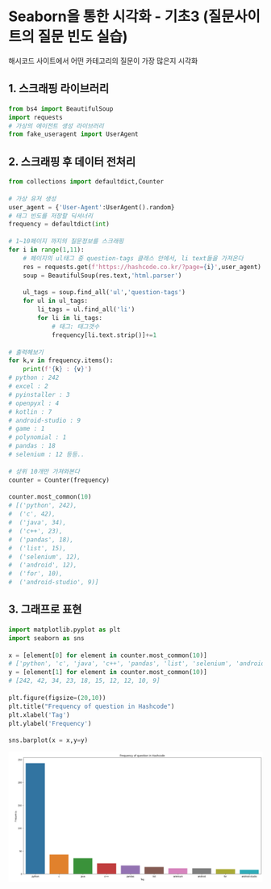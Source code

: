 # Seaborn을 통한 시각화 - 기초3 (질문사이트의 질문 빈도 실습)

해시코드 사이트에서 어떤 카테고리의 질문이 가장 많은지 시각화



## 1. 스크래핑 라이브러리

```python
from bs4 import BeautifulSoup
import requests
# 가상의 에이전트 생성 라이브러리
from fake_useragent import UserAgent
```





## 2. 스크래핑 후 데이터 전처리

```python
from collections import defaultdict,Counter

# 가상 유저 생성
user_agent = {'User-Agent':UserAgent().random}
# 태그 빈도를 저장할 딕셔너리
frequency = defaultdict(int)

# 1~10페이지 까지의 질문정보를 스크래핑
for i in range(1,11):
    # 페이지의 ul태그 중 question-tags 클래스 안에서, li text들을 가져온다
    res = requests.get(f'https://hashcode.co.kr/?page={i}',user_agent)
    soup = BeautifulSoup(res.text,'html.parser')
	
    ul_tags = soup.find_all('ul','question-tags')
    for ul in ul_tags:
        li_tags = ul.find_all('li')
        for li in li_tags:
            # 태그: 태그갯수
            frequency[li.text.strip()]+=1

# 출력해보기
for k,v in frequency.items():
    print(f'{k} : {v}')
# python : 242
# excel : 2
# pyinstaller : 3
# openpyxl : 4
# kotlin : 7
# android-studio : 9
# game : 1
# polynomial : 1
# pandas : 18
# selenium : 12 등등..

# 상위 10개만 가져와본다
counter = Counter(frequency)

counter.most_common(10)
# [('python', 242),
#  ('c', 42),
#  ('java', 34),
#  ('c++', 23),
#  ('pandas', 18),
#  ('list', 15),
#  ('selenium', 12),
#  ('android', 12),
#  ('for', 10),
#  ('android-studio', 9)]

```





## 3. 그래프로 표현

```python
import matplotlib.pyplot as plt
import seaborn as sns

x = [element[0] for element in counter.most_common(10)]
# ['python', 'c', 'java', 'c++', 'pandas', 'list', 'selenium', 'android', 'for', 'android-studio']
y = [element[1] for element in counter.most_common(10)]
# [242, 42, 34, 23, 18, 15, 12, 12, 10, 9]

plt.figure(figsize=(20,10))
plt.title("Frequency of question in Hashcode")
plt.xlabel('Tag')
plt.ylabel('Frequency')

sns.barplot(x = x,y=y)
```

![image-20220929135418459](https://raw.githubusercontent.com/SonJinHYo/image_repo/main/image_server/image-20220929135418459.png)
